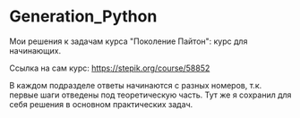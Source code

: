 # Generation_Python
Мои решения к задачам курса "Поколение Пайтон": курс для начинающих.

Ссылка на сам курс: https://stepik.org/course/58852

В каждом подразделе ответы начинаются с разных номеров, т.к. первые шаги отведены под теоретическую часть.
Тут же я сохранил для себя решения в основном практических задач.
